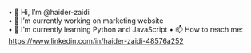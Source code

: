• 👋 Hi, I’m @haider-zaidi <br>
• 👀 I’m currently working on marketing website <br>
• 🌱 I’m currently learning Python and JavaScript
• 📫 How to reach me: https://www.linkedin.com/in/haider-zaidi-48576a252



